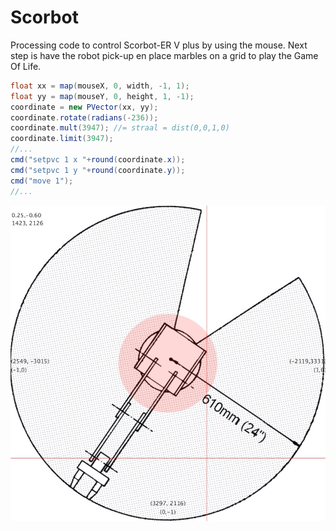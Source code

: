 # Scorbot

Processing code to control Scorbot-ER V plus by using the mouse. Next step is have the robot pick-up en place marbles on a grid to play the Game Of Life.

```java
float xx = map(mouseX, 0, width, -1, 1);
float yy = map(mouseY, 0, height, 1, -1);
coordinate = new PVector(xx, yy);
coordinate.rotate(radians(-236));
coordinate.mult(3947); //= straal = dist(0,0,1,0)
coordinate.limit(3947);
//...
cmd("setpvc 1 x "+round(coordinate.x));
cmd("setpvc 1 y "+round(coordinate.y));
cmd("move 1");
//...
```

![Screenshot](screenshot.jpg)
